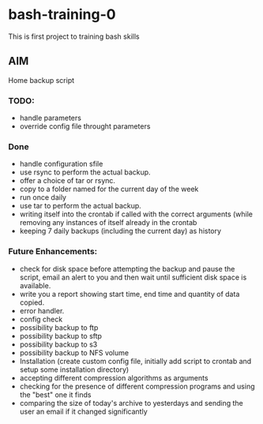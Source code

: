 # bash-training-0

This is first project to training bash skills

## AIM

Home backup script

### TODO: 
* handle parameters
* override config file throught parameters


### Done
* handle configuration sfile
* use rsync to perform the actual backup.
* offer a choice of tar or rsync.
* copy to a folder named for the current day of the week
* run once daily
* use tar to perform the actual backup.
* writing itself into the crontab if called with the correct arguments (while removing any instances of itself already in the crontab
* keeping 7 daily backups (including the current day) as history 



### Future Enhancements:
* check for disk space before attempting the backup and pause the script, email an alert to you and then wait until sufficient disk space is available.
* write you a report showing start time, end time and quantity of data copied.
* error handler.
* config check
* possibility backup to ftp
* possibility backup to sftp
* possibility backup to s3
* possibility backup to NFS volume
* Installation (create custom config file, initially add script to crontab and setup some installation directory)
* accepting different compression algorithms as arguments
* checking for the presence of different compression programs and using the "best" one it finds
* comparing the size of today's archive to yesterdays and sending the user an email if it changed significantly
